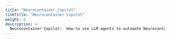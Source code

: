 ```yaml
---
title: "Neurocontainer Copilot"
linkTitle: "Neurocontainer Copilot"
weight: 2
description: >
  Neurocontainer Copilot:  How to use LLM agents to automate Neurocontainer recipe generation in Neurodesk ecosystem
---
```




